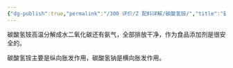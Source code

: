 ```yaml
---
{"dg-publish":true,"permalink":"/300 评价/Z 配料详解/碳酸氢铵/","title":"碳酸氢铵","created":"2023-04-27T10:32:11.597+08:00","updated":"2024-01-12T12:04:28.311+08:00"}
---
```



碳酸氢铵高温分解成水二氧化碳还有氨气，全部排放干净，作为食品添加剂是很安全的。

碳酸氢铵主要是纵向胀发作用，碳酸氢钠是横向胀发作用。